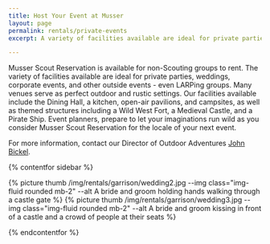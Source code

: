 ```yaml
---
title: Host Your Event at Musser
layout: page
permalink: rentals/private-events
excerpt: A variety of facilities available are ideal for private parties, weddings, corporate events, and other outside events.

---
```


Musser Scout Reservation is available for non-Scouting groups to rent. The variety of facilities available are ideal for private parties, weddings, corporate events, and other outside events - even LARPing groups. Many venues serve as perfect outdoor and rustic settings. Our facilities available include the Dining Hall, a kitchen, open-air pavilions, and campsites, as well as themed structures including a Wild West Fort, a Medieval Castle, and a Pirate Ship. Event planners, prepare to let your imaginations run wild as you consider Musser Scout Reservation for the locale of your next event.

For more information, contact our Director of Outdoor Adventures [John Bickel](/contact?subject=Private%20Events).

{% contentfor sidebar %}

{% picture thumb /img/rentals/garrison/wedding2.jpg --img class="img-fluid rounded mb-2" --alt A bride and groom holding hands walking through a castle gate %}
{% picture thumb /img/rentals/garrison/wedding3.jpg --img class="img-fluid rounded mb-2" --alt A bride and groom kissing in front of a castle and a crowd of people at their seats %}

{% endcontentfor %}
